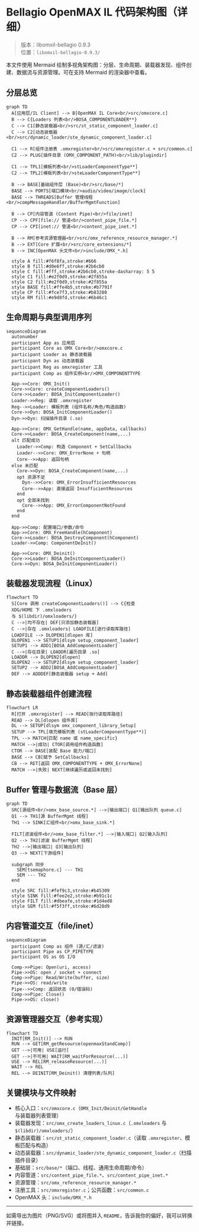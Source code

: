 # Bellagio OpenMAX IL 代码架构图（详细）

> 版本：libomxil-bellagio 0.9.3  
> 位置：`libomxil-bellagio-0.9.3/`

本文件使用 Mermaid 绘制多视角架构图：分层、生命周期、装载器发现、组件创建、数据流与资源管理。可在支持 Mermaid 的渲染器中查看。

## 分层总览

```mermaid
graph TD
  A[应用层/IL Client] --> B[OpenMAX IL Core<br/>src/omxcore.c]
  B --> C{Loaders 列表<br/>BOSA_COMPONENTLOADER**}
  C --> C1[静态装载器<br/>src/st_static_component_loader.c]
  C --> C2[动态装载器<br/>src/dynamic_loader/ste_dynamic_component_loader.c]

  C1 --> R[组件注册表 .omxregister<br/>src/omxregister.c + src/common.c]
  C2 --> PLUG[插件目录 (OMX_COMPONENT_PATH)<br/>lib/plugindir]

  C1 --> TPL1[模板列表<br/>stLoaderComponentType**]
  C2 --> TPL2[模板列表<br/>steLoaderComponentType**]

  B --> BASE[基础组件层 (Base)<br/>src/base/*]
  BASE --> PORTS[端口模块<br/>audio/video/image/clock]
  BASE --> THREADS[Buffer 管理线程<br/>compMessageHandler/BufferMgmtFunction]

  B --> CP[内容管道 (Content Pipe)<br/>file/inet]
  CP --> CPF[file:// 管道<br/>content_pipe_file.*]
  CP --> CPI[inet:// 管道<br/>content_pipe_inet.*]

  B --> RM[参考资源管理器<br/>src/omx_reference_resource_manager.*]
  B --> EXT[Core 扩展<br/>src/core_extensions/*]
  B --> INC[OpenMAX 头文件<br/>include/OMX_*.h]

  style A fill:#f6f8fa,stroke:#666
  style B fill:#d0e6ff,stroke:#2b6cb0
  style C fill:#fff,stroke:#2b6cb0,stroke-dasharray: 5 5
  style C1 fill:#e2f0d9,stroke:#2f855a
  style C2 fill:#e2f0d9,stroke:#2f855a
  style BASE fill:#ffe4b5,stroke:#b7791f
  style CP fill:#fce7f3,stroke:#b83280
  style RM fill:#e9d8fd,stroke:#6b46c1
```

## 生命周期与典型调用序列

```mermaid
sequenceDiagram
  autonumber
  participant App as 应用层
  participant Core as OMX Core<br/>omxcore.c
  participant Loader as 静态装载器
  participant Dyn as 动态装载器
  participant Reg as omxregister 工具
  participant Comp as 组件实例<br/>OMX_COMPONENTTYPE

  App->>Core: OMX_Init()
  Core->>Core: createComponentLoaders()
  Core->>Loader: BOSA_InitComponentLoader()
  Loader->>Reg: 读取 .omxregister
  Reg-->>Loader: 模板列表 (组件名称/角色/构造函数)
  Core->>Dyn: BOSA_InitComponentLoader()
  Dyn->>Dyn: 扫描插件目录 (.so)

  App->>Core: OMX_GetHandle(name, appData, callbacks)
  Core->>Loader: BOSA_CreateComponent(name,...)
  alt 匹配成功
    Loader->>Comp: 构造 Component + SetCallbacks
    Loader-->>Core: OMX_ErrorNone + 句柄
    Core-->>App: 返回句柄
  else 未匹配
    Core->>Dyn: BOSA_CreateComponent(name,...)
    opt 资源不足
      Dyn-->>Core: OMX_ErrorInsufficientResources
      Core-->>App: 直接返回 InsufficientResources
    end
    opt 全部未找到
      Core-->>App: OMX_ErrorComponentNotFound
    end
  end

  App->>Comp: 配置端口/参数/命令
  App->>Core: OMX_FreeHandle(hComponent)
  Core->>Loader: BOSA_DestroyComponent(hComponent)
  Loader->>Comp: ComponentDeInit()

  App->>Core: OMX_Deinit()
  Core->>Loader: BOSA_DeInitComponentLoader()
  Core->>Dyn: BOSA_DeInitComponentLoader()
```

## 装载器发现流程（Linux）

```mermaid
flowchart TD
  S[Core 调用 createComponentLoaders()] --> C{检查
  XDG/HOME 下 .omxloaders
  与 $(libdir)/omxloaders/}
  C -->|均不存在| DEF[只添加静态装载器]
  C -->|存在 .omxloaders| LOADFILE[逐行读取库路径]
  LOADFILE --> DLOPEN1[dlopen 库]
  DLOPEN1 --> SETUP1[dlsym setup_component_loader]
  SETUP1 --> ADD1[BOSA_AddComponentLoader]
  C -->|存在目录| LOADDR[遍历目录 .so]
  LOADDR --> DLOPEN2[dlopen]
  DLOPEN2 --> SETUP2[dlsym setup_component_loader]
  SETUP2 --> ADD2[BOSA_AddComponentLoader]
  DEF --> ADDDEF[静态装载器 setup + Add]
```

## 静态装载器组件创建流程

```mermaid
flowchart LR
  R[打开 .omxregister] --> READ[按行读取库路径]
  READ --> DL[dlopen 组件库]
  DL --> SETUP[dlsym omx_component_library_Setup]
  SETUP --> TPL[填充模板列表 (stLoaderComponentType**)]
  TPL --> MATCH{匹配 name 或 name_specific}
  MATCH -->|成功| CTOR[调用组件构造函数]
  CTOR --> BASE[装配 Base 能力/端口]
  BASE --> CB[赋予 SetCallbacks]
  CB --> RET[返回 OMX_COMPONENTTYPE + OMX_ErrorNone]
  MATCH -->|失败| NEXT[继续遍历或返回未找到]
```

## Buffer 管理与数据流（Base 层）

```mermaid
graph TD
  SRC[源组件<br/>omx_base_source.*] -->|输出端口| Q1[输出队列 queue.c]
  Q1 --> TH1[源 BufferMgmt 线程]
  TH1 --> SINK[汇组件<br/>omx_base_sink.*]

  FILT[滤波组件<br/>omx_base_filter.*] -->|输入端口| Q2[输入队列]
  Q2 --> TH2[滤波 BufferMgmt 线程]
  TH2 -->|输出端口| Q3[输出队列]
  Q3 --> NEXT[下游组件]

  subgraph 同步
    SEM[tsemaphore.c] --- TH1
    SEM --- TH2
  end

  style SRC fill:#fef9c3,stroke:#b45309
  style SINK fill:#fee2e2,stroke:#b91c1c
  style FILT fill:#dbeafe,stroke:#1d4ed8
  style SEM fill:#f5f3ff,stroke:#6d28d9
```

## 内容管道交互（file/inet）

```mermaid
sequenceDiagram
  participant Comp as 组件 (源/汇/滤波)
  participant Pipe as CP_PIPETYPE
  participant OS as OS I/O

  Comp->>Pipe: Open(uri, access)
  Pipe->>OS: open / socket + connect
  Comp->>Pipe: Read/Write(buffer, size)
  Pipe->>OS: read/write
  Pipe-->>Comp: 返回状态 (0/错误码)
  Comp->>Pipe: Close()
  Pipe->>OS: close()
```

## 资源管理器交互（参考实现）

```mermaid
flowchart TD
  INIT[RM_Init()] --> RUN
  RUN --> GET[RM_getResource(openmaxStandComp)]
  GET -->|可用| USE[运行]
  GET -->|不可用| WAIT[RM_waitForResource(...)]
  USE --> REL[RM_releaseResource(...)]
  WAIT --> REL
  REL --> DEINIT[RM_Deinit() 清理列表/队列]
```

## 关键模块与文件映射

- 核心入口：`src/omxcore.c`（`OMX_Init/Deinit/GetHandle` 与装载器列表管理）
- 装载器发现：`src/omx_create_loaders_linux.c`（`.omxloaders` 与 `$(libdir)/omxloaders/`）
- 静态装载器：`src/st_static_component_loader.c`（读取 `.omxregister`、模板匹配与构造）
- 动态装载器：`src/dynamic_loader/ste_dynamic_component_loader.c`（扫描插件目录）
- 基础层：`src/base/*`（端口、线程、通用生命周期/命令）
- 内容管道：`src/content_pipe_file.*`、`src/content_pipe_inet.*`
- 资源管理：`src/omx_reference_resource_manager.*`
- 注册工具：`src/omxregister.c`；公共函数：`src/common.c`
- OpenMAX 头：`include/OMX_*.h`

---

如需导出为图片（PNG/SVG）或将图并入 `README`，告诉我你的偏好，我可以转换并链接。